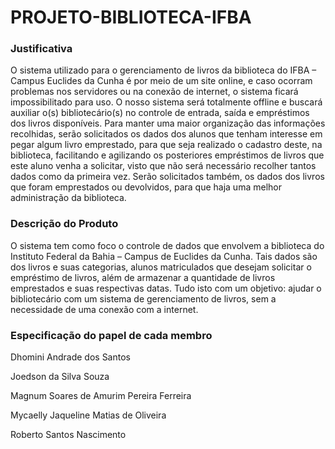 # PROJETO-BIBLIOTECA-IFBA


### Justificativa
O sistema utilizado para o gerenciamento de livros da biblioteca do IFBA – Campus Euclides da Cunha é por meio de um site online, e caso ocorram problemas nos servidores ou na conexão de internet, o sistema ficará impossibilitado para uso. O nosso sistema será totalmente offline e buscará auxiliar o(s) bibliotecário(s) no controle de entrada, saída e empréstimos dos livros disponíveis. Para manter uma maior organização das informações recolhidas, serão solicitados os dados dos alunos que tenham interesse em pegar algum livro emprestado, para que seja realizado o cadastro deste, na biblioteca, facilitando e agilizando os posteriores empréstimos de livros que este aluno venha a solicitar, visto que não será necessário recolher tantos dados como da primeira vez. Serão solicitados também, os dados dos livros que foram emprestados ou devolvidos, para que haja uma melhor administração da biblioteca.

### Descrição do Produto
O sistema tem como foco o controle de dados que envolvem a biblioteca do Instituto Federal da Bahia – Campus de Euclides da Cunha. Tais dados são dos livros e suas categorias, alunos matriculados que desejam solicitar o empréstimo de livros, além de armazenar a quantidade de livros emprestados e suas respectivas datas. Tudo isto com um objetivo: ajudar o bibliotecário com um sistema de gerenciamento de livros, sem a necessidade de uma conexão com a internet.

### Especificação do papel de cada membro
Dhomini Andrade dos Santos

Joedson da Silva Souza

Magnum Soares de Amurim Pereira Ferreira

Mycaelly Jaqueline Matias de Oliveira

Roberto Santos Nascimento
